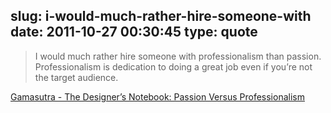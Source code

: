 slug: i-would-much-rather-hire-someone-with
date: 2011-10-27 00:30:45
type: quote
---

> I would much rather hire someone with professionalism than passion. Professionalism is dedication to doing a great job even if you’re not the target audience.

[Gamasutra - The Designer’s Notebook: Passion Versus Professionalism](http://www.gamasutra.com/view/feature/6523/the_designers_notebook_passion_.php?print=1)
